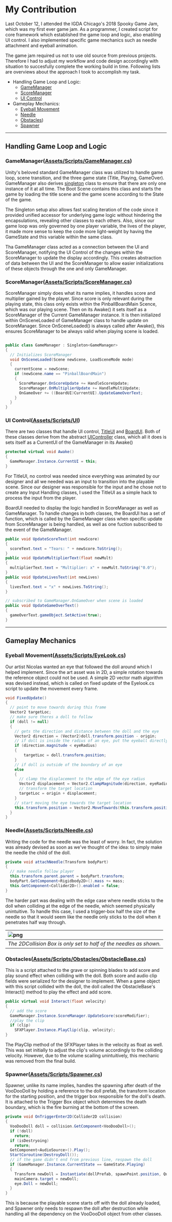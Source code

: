 # My Contribution
Last October 12, I attended the IGDA Chicago's 2018 Spooky Game Jam, which was my first ever game jam. As a programmer, I created script for core framework which established the game loop and logic, also enabling UI control. I also implemented specific game mechanics such as needle attachment and eyeball animation.

The game jam required us not to use old source from previous projects. Therefore I had to adjust my workflow and code design accordingly with situation to succesfully complete the working build in time. Following lists are overviews about the approach I took to accomplish my task.

<!--ts-->
* Handling Game Loop and Logic:
  * [GameManager](Assets/Scripts/GameManager.cs)
  * [ScoreManager](Assets/Scripts/ScoreManager.cs)
  * [UI Control](Assets/Scripts/UI)
* Gameplay Mechanics:
  * [Eyeball Movement](Assets/Scripts/EyeLook.cs)
  * [Needle](Assets/Scripts/Needle.cs)
  * [Obstacles](Assets/Scripts/Obstacles/ObstacleBase.cs))
  * [Spawner](Assets/Scripts/Spawner.cs)
<!--te-->

-----------------------------------------------------
## Handling Game Loop and Logic
  ### GameManager([Assets/Scripts/GameManager.cs](Assets/Scripts/GameManager.cs))
  Unity's beloved standard GameManager class was utilized to handle game loop, scene transition, and the three game state (Title, Playing, GameOver). GameManager also derives [singleton](Assets/Scripts/Interface/Singleton.cs) class to ensure that there are only one instance of it at all time. The Boot Scene contains this class and starts the game by loading the title scene and the game scene according to the State of the game.

  The Singleton setup also allows fast scaling iteration of the code since it provided unified accessor for underlying game logic without hindering the encapsulations, revealing other classes to each others. Also, since our game loop was only governed by one player variable, the lives of the player, it made more sense to keep the code more light-weight by having the GameState and this variable within the same class.

  Tha GameManager class acted as a connection between the UI and ScoreManager, notifying the UI Control of the changes within the ScoreManager to update the display accordingly. This creates abstraction of data between the UI and the ScoreManager to allow easier initializations of these objects through the one and only GameManager.

  ### ScoreManager([Assets/Scripts/ScoreManager.cs](Assets/Scripts/ScoreManager.cs))
  ScoreManager simply does what its name implies, it handles score and multiplier gained by the player. Since score is only relevant during the playing state, this class only exists within the PinballBoardMain Scence, which was our playing scene. Then on its Awake() it sets itself as a ScoreManager of the Current GameManager instance. It is then initialized within OnSceneLoaded of GameManager class to handle update on ScoreManager. Since OnSceneLoaded() is always called after Awake(), this ensures ScoreManager to be always valid when playing scene is loaded.

  ```C#

  public class GameManager : Singleton<GameManager>
  {
    // Initializes ScoreManager
    void OnSceneLoaded(Scene newScene, LoadSceneMode mode)
    {
      currentScene = newScene;
      if (newScene.name == "PinballBoardMain")
      {
        ScoreManager.OnScoreUpdate += HandleScoreUpdate;
        ScoreManager.OnMultiplierUpdate += HandleMultiUpdate;
        OnGameOver += ((BoardUI)CurrentUI).UpdateGameOverText;
      }
    }
  }
  ```

  ### UI Control([Assets/Scripts/UI](Assets/Scripts/UI))
  There are two classes that handle UI control, [TitleUI](Assets/Scripts/UI/TitleUI.cs) and [BoardUI](Assets/Scripts/UI/BoardUI.cs). Both of these classes derive from the abstract [UIController](Assets/Scripts/UI/UIController.cs) class, which all it does is sets itself as a CurrentUI of the GameManager in its Awake()

  ```C#
  protected virtual void Awake()
  {
    GameManager.Instance.CurrentUI = this;
  }
  ```

  For TitleUI, no control was needed since everything was animated by our designer and all we needed was an input to transition into the playable scene. Since our designer was responsible for the input and he chose not to create any Input Handling classes, I used the TitleUI as a simple hack to process the input from the player.

  BoardUI needed to display the logic handled in ScoreManager as well as GameManager. To handle changes in both classes, the BoardUI has a set of function, which is called by the GameManager class when specific update from ScoreManager is being handled, as well as one fuction subscribed to the event of the GameManager.

  ```C#
  public void UpdateScoreText(int newScore)
  {
    scoreText.text = "Tears: " + newScore.ToString();
  }
  public void UpdateMultiplierText(float newMult)
  {
    multiplierText.text = "Multiplier: x" + newMult.ToString("0.0");
  }
  public void UpdateLivesText(int newLives)
  {
    livesText.text = "x" + newLives.ToString();
  }

  // subscribed to GameManager.OnGameOver when scene is loaded
  public void UpdateGameOverText()
  {
    gameOverText.gameObject.SetActive(true);
  }
  ```

-----------------------------------------------------
## Gameplay Mechanics
  ### Eyeball Movement([Assets/Scripts/EyeLook.cs](Assets/Scripts/EyeLook.cs))
  Our artist Nicolas wanted an eye that followed the doll around which I helped implement. Since the art asset was in 2D, a simple rotation towards the reference object could not be used. A simple 2D vector math algorithm was devised instead, which is called on fixed update of the Eyelook.cs script to update the movement every frame.

  ```C#
  void FixedUpdate()
  {
    // point to move towards during this frame
    Vector2 targetLoc;
    // make sure theres a doll to follow
    if (doll != null)
    {
      // gets the direction and distance between the doll and the eye
      Vector2 direction = (Vector2)doll.transform.position - origin;
      // if doll is inside the radius of an eye, put the eyeball directly below the doll
      if (direction.magnitude < eyeRadius)
      {
          targetLoc = doll.transform.position;
      }
      // if doll is outside of the boundary of an eye
      else
      {
        // clamp the displacement to the edge of the eye radius
        Vector2 displacement = Vector2.ClampMagnitude(direction, eyeRadius);
        // transform the target location
        targetLoc = origin + displacement;
      }
      // start moving the eye towards the target location
      this.transform.position = Vector2.MoveTowards(this.transform.position, targetLoc, speed * Time.deltaTime);
    }
  }
  ```

  ### Needle([Assets/Scripts/Needle.cs](Assets/Scripts/Needle.cs))
  Writing the code for the needle was the least of worry. In fact, the solution was already devised as soon as we've thought of the idea: to simply make the needle the child of the doll.

  ```C#
  private void attachNeedle(Transform bodyPart)
  {
    // make needle follow player
    this.transform.parent.parent = bodyPart.transform;
    bodyPart.GetComponent<Rigidbody2D>().mass += mass;
    this.GetComponent<Collider2D>().enabled = false;
  }
  ```

  The harder part was dealing with the edge case where needle sticks to the doll when colliding at the edge of the needle, which seemed physically unintuitive. To handle this case, I used a trigger-box half the size of the needle so that it would seem like the needle only sticks to the doll when it penetrates half way through.

  | ![png](needle.png) |
  |:---|
  | *The 2DCollision Box is only set to half of the needles as shown.* |

  ### Obstacles([Assets/Scripts/Obstacles/ObstacleBase.cs](Assets/Scripts/Obstacles/ObstacleBase.cs))
  This is a script attached to the grave or spinning blades to add score and play sound effect when colliding with the doll. Both score and audio clip fields were serialized for the designer to implement. When a game object with this script collided with the doll, the doll called the ObstacleBase's Interact() method to play the effect and add score.

  ```C#
  public virtual void Interact(float velocity)
  {
    // add the score
    GameManager.Instance.ScoreManager.UpdateScore(scoreModifier);
    //play the clip
    if (clip)
      SFXPlayer.Instance.PlayClip(clip, velocity);
  }
  ```

  The PlayClip method of the SFXPlayer takes in the velocity as float as well. This was set initially to adjust the clip's volume accordingly to the colliding velocity. However, due to the volume scailing unintuitively, this mechanic was removed from the final build.

  ### Spawner([Assets/Scripts/Spawner.cs](Assets/Scripts/Spawner.cs))
  Spawner, unlike its name implies, handles the spawning after death of the VooDooDoll by holding a reference to the doll prefab, the transform location for the starting position, and the trigger box responsible for the doll's death. It is attached to the Trigger Box object which determines the death boundary, which is the fire burning at the bottom of the screen.

  ```C#
  private void OnTriggerEnter2D(Collider2D collision)
  {
    VooDooDoll doll = collision.GetComponent<VooDooDoll>();
    if (!doll)
      return;
    if (isDestryoing)
      return;
    GetComponent<AudioSource>().Play();
    StartCoroutine(DestroyDoll());
    // if the game didn't end from previous line, respawn the doll
    if (GameManager.Instance.CurrentState == GameState.Playing)
    {
      Transform newDoll = Instantiate(dollPrefab, spawnPoint.position, Quaternion.identity).transform.GetChild(0);
      mainCamera.target = newDoll;
      eye.Doll = newDoll;
    }
  }
  ```

  This is because the playable scene starts off with the doll already loaded, and Spawner only needs to respawn the doll after destruction while handling all the dependency on the VooDooDoll object from other classes.
